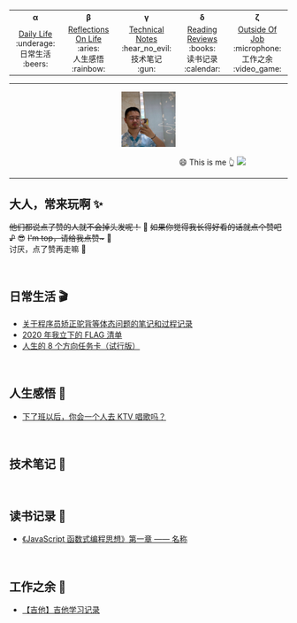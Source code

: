 <!-- 顶部导航 -->
<table align='center'>
  <tr>
    <th>α</th>
    <th>β</th>
    <th>γ</th>
    <th>δ</th>
    <th>ζ</th>
    <!-- <th>η</th>
    <th>θ</th>
    <th>ι</th>
    <th>κ</th>
    <th>λ</th> -->
  </tr>
  <tr align="center">
    <td width="200">
      <a href='#日常生活-clapper'>Daily Life</a><br>
      :underage: <div>日常生活</div> :beers: 
    </td>
    <td width="200">
      <a href='#人生感悟-radio_button'>Reflections On Life</a><br>
      :aries: <div>人生感悟</div> :rainbow: 
    </td>
    <td width="200">
      <a href='#技术笔记-notebook_with_decorative_cover'>Technical Notes</a><br>
      :hear_no_evil: <div>技术笔记</div> :gun:
    </td>
    <td width="200">
      <a href='#读书记录-bookmark'>Reading Reviews</a><br>
      :books: <div>读书记录</div> :calendar:
    </td>
    <td width="200">
      <a href='#工作之余-musical_score'>Outside Of Job</a><br>
      :microphone: <div>工作之余</div> :video_game:
    </td>
  </tr>
</table>

---

<!-- Logo 图片 -->
<div align='center'>
  <img src='./assets/images/avatar_2.jpg' height='100' />
</div>

&nbsp;&nbsp;&nbsp;&nbsp;&nbsp;&nbsp;&nbsp;&nbsp;&nbsp;&nbsp;&nbsp;&nbsp;&nbsp;&nbsp;&nbsp;&nbsp;&nbsp;&nbsp;&nbsp;&nbsp;&nbsp;&nbsp;&nbsp;&nbsp;&nbsp;&nbsp;&nbsp;&nbsp;&nbsp;&nbsp;&nbsp;&nbsp;&nbsp;&nbsp;&nbsp;&nbsp;&nbsp;&nbsp;&nbsp;&nbsp;&nbsp;&nbsp;&nbsp;&nbsp;&nbsp;&nbsp;&nbsp;&nbsp;&nbsp;&nbsp;&nbsp;&nbsp;&nbsp;&nbsp;&nbsp;&nbsp;&nbsp;&nbsp;&nbsp;&nbsp;&nbsp;&nbsp;&nbsp;&nbsp;&nbsp;&nbsp;&nbsp;&nbsp;&nbsp;&nbsp;&nbsp;&nbsp;&nbsp;&nbsp;&nbsp;&nbsp;&nbsp; :smile: This is me :point_up_2:
![](https://img.shields.io/badge/Author-TZB-green)

---

## 大人，常来玩啊 :sparkles:

~~他们都说点了赞的人就不会掉头发呢！~~ :speak_no_evil: ~~如果你觉得我长得好看的话就点个赞吧 ♪~~ :sunglasses: ~~I'm top，请给我点赞\~~~ :punch: <br>
讨厌，点了赞再走嘛 :anger:

<br>

<!-- 日常生活 -->

## 日常生活 :clapper:

- [关于程序员矫正驼背等体态问题的笔记和过程记录](./modules/DailyLife/关于矫正驼背等体态问题的笔记和过程记录.md)
- [2020 年我立下的 FLAG 清单](./modules/DailyLife/2020年FLAG清单.md)
- [人生的 8 个方向任务卡（试行版）](./modules/DailyLife/时间任务卡（试行版）.md)

<br>

<!-- 人生感悟 -->

## 人生感悟 :radio_button:

- [下了班以后，你会一个人去 KTV 唱歌吗？](./modules/Reflectionsonlife/下了班以后，你会一个人去KTV唱歌吗？.md)

<br>

<!-- 技术笔记 -->

## 技术笔记 :notebook_with_decorative_cover:

<br>

<!-- 读书记录 -->

## 读书记录 :bookmark:

- [《JavaScript 函数式编程思想》第一章 —— 名称](./modules/ReadingReviews/编程书籍/JavaScript函数式编程思想/01st-名称.md)

<br>

<!-- 工作之余 -->

## 工作之余 :musical_score:

- [【吉他】吉他学习记录](./modules/OutsideOfJob/Guitar/音乐梦之——古典吉他学习记录.md)

<br>
